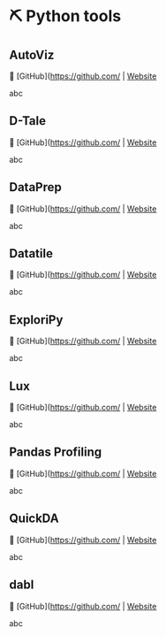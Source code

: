 # ⛏ Python tools

## **AutoViz**
🔗 [GitHub](https://github.com/ | [Website](https:)

abc

## **D-Tale**
🔗 [GitHub](https://github.com/ | [Website](https:)

abc

## **DataPrep**
🔗 [GitHub](https://github.com/ | [Website](https:)

abc

## **Datatile**
🔗 [GitHub](https://github.com/ | [Website](https:)

abc

## **ExploriPy**
🔗 [GitHub](https://github.com/ | [Website](https:)

abc

## **Lux**
🔗 [GitHub](https://github.com/ | [Website](https:)

abc

## **Pandas Profiling**
🔗 [GitHub](https://github.com/ | [Website](https:)

abc

## **QuickDA**
🔗 [GitHub](https://github.com/ | [Website](https:)

abc

## **dabl**
🔗 [GitHub](https://github.com/ | [Website](https:)

abc
